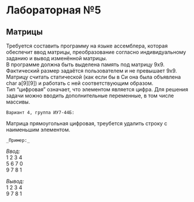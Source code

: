# Лабораторная №5
## Матрицы  

Требуется составить программу на языке ассемблера, которая обеспечит ввод матрицы, преобразование согласно индивидуальному заданию и вывод изменённой матрицы.  
В программе должна быть выделена память под матрицу 9х9. Фактический размер задаётся пользователем и не превышает 9х9.
Матрицу считать статической (как если бы в Си она была объявлена char a[9][9]) и работать с ней соответствующим образом.  
Тип “цифровая” означает, что элементом является цифра.
Для решения задачи можно вводить дополнительные переменные, в том числе массивы.  

`Вариант 4, группа ИУ7-44Б:`
  
Матрица прямоугольная цифровая, треубется удалить строку с наименьшим элементом.  

`_Пример:_`
  
_Ввод:_  
1 2 3 4  
5 6 7 0  
9 7 8 1  
  
_Вывод:_  
1 2 3 4  
9 7 8 1  
